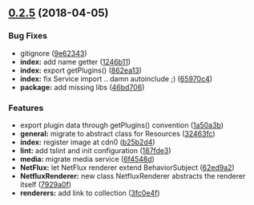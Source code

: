<a name="0.2.5"></a>
## [0.2.5](https://github.com/wzr1337/rsi-plugins.media/compare/0.2.4...v0.2.5) (2018-04-05)


### Bug Fixes

* gitignore ([9e62343](https://github.com/wzr1337/rsi-plugins.media/commit/9e62343))
* **index:** add name getter ([1246b11](https://github.com/wzr1337/rsi-plugins.media/commit/1246b11))
* **index:** export getPlugins() ([862ea13](https://github.com/wzr1337/rsi-plugins.media/commit/862ea13))
* **index:** fix Service import .. damn autoinclude ;) ([65970c4](https://github.com/wzr1337/rsi-plugins.media/commit/65970c4))
* **package:** add missing libs ([46bd706](https://github.com/wzr1337/rsi-plugins.media/commit/46bd706))


### Features

* export plugin data through getPlugins() convention ([1a50a3b](https://github.com/wzr1337/rsi-plugins.media/commit/1a50a3b))
* **general:** migrate to abstract class for Resources ([32463fc](https://github.com/wzr1337/rsi-plugins.media/commit/32463fc))
* **index:** register image at cdn0 ([b25b2d4](https://github.com/wzr1337/rsi-plugins.media/commit/b25b2d4))
* **lint:** add tslint and init configuration ([187fde3](https://github.com/wzr1337/rsi-plugins.media/commit/187fde3))
* **media:** migrate media service ([6f4548d](https://github.com/wzr1337/rsi-plugins.media/commit/6f4548d))
* **NetFlux:** let NetFlux renderer extend BehaviorSubject ([62ed9a2](https://github.com/wzr1337/rsi-plugins.media/commit/62ed9a2))
* **NetfluxRenderer:** new class NetfluxRenderer abstracts the renderer itself ([7929a0f](https://github.com/wzr1337/rsi-plugins.media/commit/7929a0f))
* **renderers:** add link to collection ([3fc0e4f](https://github.com/wzr1337/rsi-plugins.media/commit/3fc0e4f))




